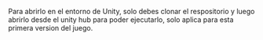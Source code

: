 Para abrirlo en el entorno de Unity, solo debes clonar el respositorio y luego abrirlo desde el unity hub para poder ejecutarlo, solo aplica para esta primera version del juego.
